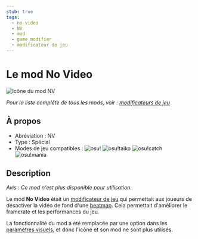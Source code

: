 ```yaml
---
stub: true
tags:
  - no video
  - NV
  - mod
  - game modifier
  - modificateur de jeu
---
```


<!-- TODO:
- add score multiplier, caption, and shortucut key values -->

# Le mod No Video

![Icône du mod NV](/wiki/shared/mods/NV.png "Icône du mod No Video (NV)")

*Pour la liste complète de tous les mods, voir : [modificateurs de jeu](/wiki/Game_modifier)*

## À propos

- Abréviation : NV
- Type : Spécial
- Modes de jeu compatibles : ![][osu!] ![][osu!taiko] ![][osu!catch] ![][osu!mania]

## Description

*Avis : Ce mod n'est plus disponible pour utilisation.*

Le mod **No Video** était un [modificateur de jeu](/wiki/Game_modifier) qui permettait aux joueurs de désactiver la vidéo de fond d'une [beatmap](/wiki/Beatmap). Cela permettait d'améliorer le framerate et les performances du jeu.

La fonctionnalité du mod a été remplacée par une option dans les [paramètres visuels](/wiki/Client/Interface/Visual_settings), et donc l'icône et son mod ne sont plus utilisés.

[osu!]: /wiki/shared/mode/osu.png "osu!"
[osu!taiko]: /wiki/shared/mode/taiko.png "osu!taiko"
[osu!catch]: /wiki/shared/mode/catch.png "osu!catch"
[osu!mania]: /wiki/shared/mode/mania.png "osu!mania"
